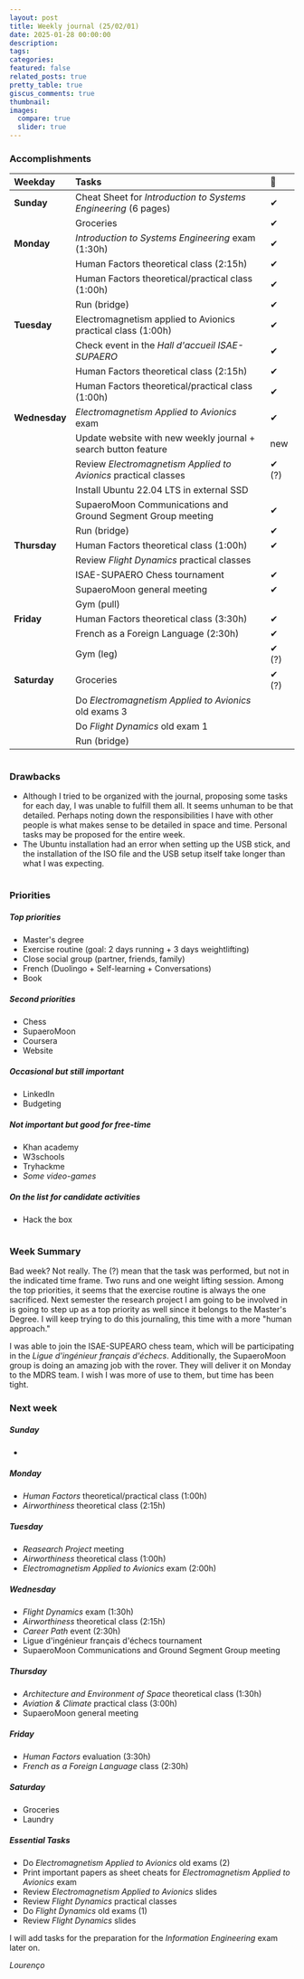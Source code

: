 ```yaml
---
layout: post
title: Weekly journal (25/02/01)
date: 2025-01-28 00:00:00
description:
tags: 
categories: 
featured: false
related_posts: true
pretty_table: true
giscus_comments: true
thumbnail:
images:
  compare: true
  slider: true
---
```


<p style="margin-bottom:0.5cm;"></p>

### <b>Accomplishments</b>

| Weekday                | Tasks                                                            |🧐 |
| :--------------------- | :-----------------------------------------------------           |:--|
| **Sunday**             | Cheat Sheet for *Introduction to Systems Engineering* (6 pages)  | &#10004; |
|                        | Groceries                                                        | &#10004; |
| **Monday**             | *Introduction to Systems Engineering* exam (1:30h)               | &#10004; |
|                        | Human Factors theoretical class (2:15h)                          | &#10004; |
|                        | Human Factors theoretical/practical class (1:00h)                | &#10004; |
|                        | Run (bridge)                                                     | &#10004; |
| **Tuesday**            | Electromagnetism applied to Avionics practical class (1:00h)     | &#10004; |
|                        | Check event in the *Hall d'accueil ISAE-SUPAERO*                 | &#10004; |
|                        | Human Factors theoretical class (2:15h)                          | &#10004; |
|                        | Human Factors theoretical/practical class (1:00h)                | &#10004; |
| **Wednesday**          | *Electromagnetism Applied to Avionics* exam                      | &#10004; |
|                        | Update website with new weekly journal + search button feature   | new  |
|                        | Review *Electromagnetism Applied to Avionics* practical classes  | &#10004; (?)|
|                        | Install Ubuntu 22.04 LTS in external SSD                         |   |
|                        | SupaeroMoon Communications and Ground Segment Group meeting      | &#10004; |
|                        | Run (bridge)                                                     | &#10004; |
| **Thursday**           | Human Factors theoretical class (1:00h)                          | &#10004; |
|                        | Review *Flight Dynamics* practical classes                       |   |
|                        | ISAE-SUPAERO Chess tournament                                    | &#10004; |
|                        | SupaeroMoon general meeting                                      | &#10004; |
|                        | Gym (pull)                                                       |   |
| **Friday**             | Human Factors theoretical class (3:30h)                          | &#10004; |
|                        | French as a Foreign Language (2:30h)                             | &#10004; |
|                        | Gym (leg)                                                        | &#10004; (?)|
| **Saturday**           | Groceries                                                        | &#10004; (?)|
|                        | Do *Electromagnetism Applied to Avionics* old exams 3            |   |
|                        | Do *Flight Dynamics* old exam 1                                  |   |
|                        | Run (bridge)                                                     |   |


<p style="margin-bottom:1cm;"></p>

### <b>Drawbacks</b>
- Although I tried to be organized with the journal, proposing some tasks for each day, I was unable to fulfill them all. It seems unhuman to be that detailed. Perhaps noting down the responsibilities I have with other people is what makes sense to be detailed in space and time. Personal tasks may be proposed for the entire week.
- The Ubuntu installation had an error when setting up the USB stick, and the installation of the ISO file and the USB setup itself  take longer than what I was expecting.

<p style="margin-bottom:1cm;"></p>

### <b>Priorities</b>

##### Top priorities
- Master's degree    
- Exercise routine (goal: 2 days running + 3 days weightlifting)   
- Close social group (partner, friends, family)            
- French (Duolingo + Self-learning + Conversations)  
- Book               

##### Second priorities
- Chess             
- SupaeroMoon        
- Coursera           
- Website            

##### Occasional but still important
- LinkedIn           
- Budgeting          

##### Not important but good for free-time
- Khan academy       
- W3schools          
- Tryhackme       
- *Some video-games*   

##### On the list for candidate activities
- Hack the box       

<p style="margin-bottom:1cm;"></p>

### <b>Week Summary</b>

Bad week? Not really. The (?) mean that the task was performed, but not in the indicated time frame. Two runs and one weight lifting session. Among the top priorities, it seems that the exercise routine is always the one sacrificed. Next semester the research project I am going to be involved in is going to step up as a top priority as well since it belongs to the Master's Degree. I will keep trying to do this journaling, this time with a more "human approach."

I was able to join the ISAE-SUPEARO chess team, which will be participating in the *Ligue d'ingénieur français d'échecs*. Additionally, the SupaeroMoon group is doing an amazing job with the rover. They will deliver it on Monday to the MDRS team. I wish I was more of use to them, but time has been tight.
### <b>Next week</b>

##### Sunday
- 

##### Monday 
- *Human Factors* theoretical/practical class (1:00h)
- *Airworthiness* theoretical class (2:15h)

##### Tuesday
- *Reasearch Project* meeting
- *Airworthiness* theoretical class (1:00h)
- *Electromagnetism Applied to Avionics* exam (2:00h)

##### Wednesday
- *Flight Dynamics* exam (1:30h)
- *Airworthiness* theoretical class (2:15h)
- *Career Path* event (2:30h)
- Ligue d'ingénieur français d'échecs tournament
- SupaeroMoon Communications and Ground Segment Group meeting

##### Thursday
- *Architecture and Environment of Space* theoretical class (1:30h)
- *Aviation & Climate* practical class (3:00h)
- SupaeroMoon general meeting

##### Friday
- *Human Factors* evaluation (3:30h)
- *French as a Foreign Language* class (2:30h)

##### Saturday
- Groceries
- Laundry

##### Essential Tasks
- Do *Electromagnetism Applied to Avionics* old exams (2)
- Print important papers as sheet cheats for *Electromagnetism Applied to Avionics* exam
- Review *Electromagnetism Applied to Avionics* slides
- Review *Flight Dynamics* practical classes
- Do *Flight Dynamics* old exams (1)
- Review *Flight Dynamics* slides

I will add tasks for the preparation for the *Information Engineering* exam later on.

_Lourenço_